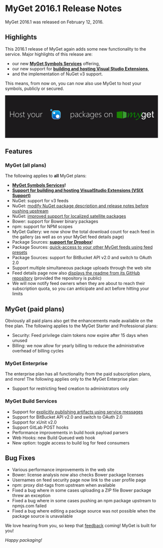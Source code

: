 # MyGet 2016.1 Release Notes

MyGet 2016.1 was released on February 12, 2016.

## Highlights

This 2016.1 release of MyGet again adds some new functionality to the service. 
Major highlights of this release are: 

* our new **[MyGet Symbols Services](../reference/symbols)** offering,
* our new support for **[building and hosting Visual Studio Extensions](../walkthrough/getting-started-with-vsix)**,
* and the implementation of NuGet v3 support.

This means, from now on, you can now also use MyGet to host your symbols, publicly or secured.

<a href="https://www.myget.org"><img src="assets/host-your-packages-on-myget.gif" alt="MyGet 2016.1 Highlights" /></a>

## Features

### MyGet (all plans)

The following applies to **all** MyGet plans:

* **[MyGet Symbols Services](../reference/symbols)!**
* **[Support for building and hosting VisualStudio Extensions (VSIX Support)](../walkthrough/getting-started-with-vsix)**
* NuGet: support for v3 feeds
* NuGet: [modify NuGet package description and release notes before pushing upstream](http://blog.myget.org/post/2015/01/13/modify-nuget-package-description-and-release-notes-before-pushing-upstream.aspx)
* NuGet: [improved support for localized satellite packages](http://blog.myget.org/post/2016/01/14/improved-support-for-localized-satellite-nuget-packages.aspx)
* Bower: support for Bower binary packages
* npm: support for NPM scopes
* MyGet Gallery: we now show the total download count for each feed in the gallery (as well as on your MyGet feed details page)
* Package Sources: **[support for Dropbox](http://blog.myget.org/post/2016/02/11/Dropbox-as-a-package-source-for-NuGet-npm-Bower-and-VSIX-packages.aspx)**!
* Package Sources: [quick-access to your other MyGet feeds using feed presets](http://blog.myget.org/post/2015/12/12/adding-another-myget-feed-as-a-package-source-feed-presets.aspx)
* Package Sources: support for BitBucket API v2.0 and switch to OAuth 2.0
* Support multiple simultaneous package uploads through the web site
* Feed details page now also [displays the readme from its GitHub repository](http://blog.myget.org/post/2015/10/21/Package-details-showing-GitHub-project-README.aspx) (provided the repository is public)
* We will now notify feed owners when they are about to reach their subscription quota, so you can anticipate and act before hitting your limits

## MyGet (paid plans)

Obviously all paid plans also get the enhancements made available on the free plan.
The following applies to the MyGet Starter and Professional plans:

* Security: Feed privilege claim tokens now expire after 15 days when unused
* Billing: we now allow for yearly billing to reduce the administrative overhead of billing cycles

### MyGet Enterprise

The enterprise plan has all functionality from the paid subscription plans, and more!
The following applies only to the MyGet Enterprise plan:

* Support for restricting feed creation to administrators only

### MyGet Build Services
* Support for [explicitly publishing artifacts using service messages](../reference/build-services#Explicitly_publishing_a_package)
* Support for BitBucket API v2.0 and switch to OAuth 2.0
* Support for xUnit v2.0
* Support GitLab POST hooks
* Performance improvements in build hook payload parsers
* Web Hooks: new Build Queued web hook
* New option: toggle access to build log for feed consumers

## Bug Fixes
* Various performance improvements in the web site
* Bower: license analysis now also checks Bower package licenses
* Usernames on feed security page now link to the user profile page
* npm: proxy dist-tags from upstream when available
* Fixed a bug where in some cases uploading a ZIP file Bower package threw an exception
* Fixed a bug where in some cases pushing an npm package upstream to npmjs.com failed
* Fixed a bug where editing a package source was not possible when the package source is unavailable

We love hearing from you, so keep that [feedback](http://myget.uservoice.com/) coming! MyGet is built for you!

_Happy packaging!_